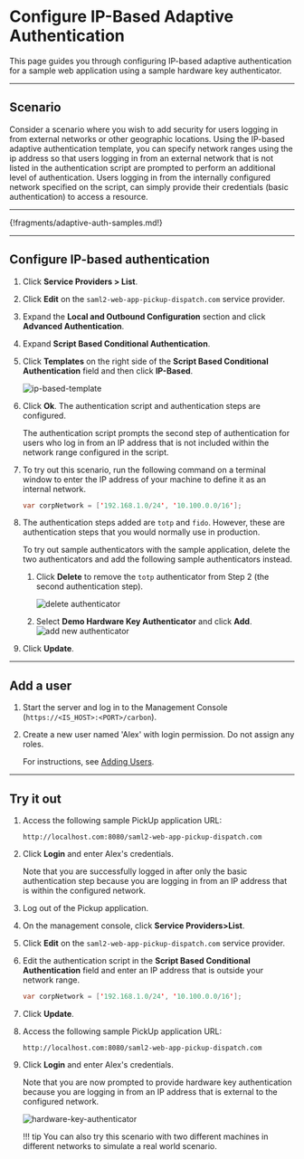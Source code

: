 # Configure IP-Based Adaptive Authentication

This page guides you through configuring IP-based adaptive authentication for a sample web application using a sample hardware key authenticator. 

----

## Scenario

Consider a scenario where you wish to add security for users logging in from external networks or other geographic locations. Using the IP-based adaptive authentication template, you can specify network ranges using the ip address so that users logging in from an external network that is not listed in the authentication script are prompted to perform an additional level of authentication. Users logging in from the internally configured network specified on the script, can simply provide their credentials (basic authentication) to access a resource.

----

{!fragments/adaptive-auth-samples.md!}

----

## Configure IP-based authentication

1.  Click **Service Providers > List**.

2.  Click **Edit** on the `saml2-web-app-pickup-dispatch.com` service provider.

3.  Expand the **Local and Outbound Configuration** section and click **Advanced Authentication**.

4.  Expand **Script Based Conditional Authentication**.

5.  Click **Templates** on the right side of the **Script Based Conditional Authentication** field and then click **IP-Based**. 

    ![ip-based-template](../../../assets/img/samples/ip-based-template.png)

6.  Click **Ok**. The authentication script and authentication steps are configured. 
    
    The authentication script prompts the second step of authentication for users who log in from an IP address that is not included within the network range configured in the script. 
    
7. To try out this scenario, run the following command on a terminal window to enter the IP address of your machine to define it as an internal network.

    ``` java
    var corpNetwork = ['192.168.1.0/24', '10.100.0.0/16'];
    ```

8. The authentication steps added are `totp` and `fido`. However, these are authentication steps that you would normally use in production. 

    To try out sample authenticators with the sample application, delete the two
    authenticators and add the following sample authenticators instead.

    1.  Click **Delete** to remove the `totp` authenticator from Step 2 (the
        second authentication step).
        
        ![delete authenticator](../../../assets/img/samples/delete-authenticator-1.png)
        
    2.  Select **Demo Hardware Key Authenticator** and click **Add**.  
        ![add new authenticator](../../../assets/img/samples/add-new-authenticator.png)

9.  Click **Update**.

----

## Add a user


1.  Start the server and log in to the Management Console (`https://<IS_HOST>:<PORT>/carbon`).

2.  Create a new user named 'Alex' with login permission. Do not assign any roles.

    For instructions, see [Adding Users](../../../guides/identity-lifecycles/admin-creation-workflow/).

----

## Try it out

1.  Access the following sample PickUp application URL:

    `http://localhost.com:8080/saml2-web-app-pickup-dispatch.com`

2.  Click **Login** and enter Alex's credentials. 

    Note that you are successfully logged in after only the basic authentication step because you are logging in from an IP address that is within the configured network.

3.  Log out of the Pickup application.

4. On the management console, click **Service Providers>List**.

5.  Click **Edit** on the `saml2-web-app-pickup-dispatch.com` service provider.

6.  Edit the authentication script in the **Script Based Conditional Authentication** field and enter an IP address that is outside your
    network range.

    ``` java
    var corpNetwork = ['192.168.1.0/24', '10.100.0.0/16'];
    ```

7.  Click **Update**.

8.  Access the following sample PickUp application URL:

    `http://localhost.com:8080/saml2-web-app-pickup-dispatch.com`

9. Click **Login** and enter Alex's credentials. 

    Note that you are now prompted to provide hardware key authentication because you are logging in from an IP address that is external to the configured network.

    ![hardware-key-authenticator](../../../assets/img/samples/hardware-key-authenticator.png)

    !!! tip
        You can also try this scenario with two different machines
        in different networks to simulate a real world scenario.
